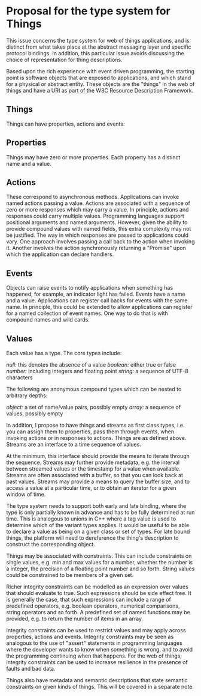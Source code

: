 # Proposal for the type system for Things

This issue concerns the type system for web of things applications, and is distinct from what takes place at the abstract messaging layer and specific protocol bindings. In addition, this particular issue avoids discussing the choice of representation for thing descriptions.

Based upon the rich experience with event driven programming, the starting point is software objects that are exposed to applications, and which stand for a physical or abstract entity. These objects are the "things" in the web of things and have a URI as part of the W3C Resource Description Framework. 

## Things

Things can have properties, actions and events:

## Properties

Things may have zero or more properties. Each property has a distinct name and a value. 

## Actions

These correspond to asynchronous methods. Applications can invoke named actions passing a value. Actions are associated with a sequence of zero or more responses which may carry a value. In principle, actions and responses could carry multiple values. Programming languages support positional arguments and named arguments.  However, given the ability to provide compound values with named fields, this extra complexity may not be justified.  The way in which responses are passed to applications could vary. One approach involves passing a call back to the action when invoking it. Another involves the action synchronously returning a "Promise" upon which the application can declare handlers.

## Events

Objects can raise events to notify applications when something has happened, for example, an indicator light has failed.  Events have a name and a value.  Applications can register call backs for events with the same name. In principle, this could be extended to allow applications can register for a named collection of event names. One way to do that is with compound names and wild cards.

## Values

Each value has a type. The core types include:

_null:_ this denotes the absence of a value
_boolean:_ either true or false
_number:_ including integers and floating point
_string:_ a sequence of UTF-8 characters

The following are anonymous compound types which can be nested to arbitrary depths:

_object:_ a set of name/value pairs, possibly empty
_array:_ a sequence of values, possibly empty

In addition, I propose to have things and streams as first class types, i.e. you can assign them to properties, pass them through events, when invoking actions or in responses to actions. Things are as defined above. Streams are an interface to a time sequence of values. 

At the minimum, this interface should provide the means to iterate through the sequence. Streams may further provide metadata, e.g. the interval between streamed values or the timestamp for a value when available. Streams are often associated with a buffer, so that you can look back at past values. Streams may provide a means to query the buffer size, and to access a value at a particular time, or to obtain an iterator for a given window of time.

The type system needs to support both early and late binding, where the type is only partially known in advance and has to be fully determined at run time. This is analogous to unions in C++ where a tag value is used to determine which of the variant types applies. It would be useful to be able to declare a value as being on a given class or set of types. For late bound things, the platform will need to dereference the thing's description to construct the corresponding object.

Things may be associated with constraints. This can include constraints on single values, e.g. min and max values for a number, whether the number is a integer, the precision of a floating point number and so forth.  String values could be constrained to be members of a given set.

Richer integrity constraints can be modelled as an expression over values that should evaluate to true. Such expressions should be side effect free.  It is generally the case, that such expressions can include a range of predefined operators, e.g. boolean operators, numerical comparisons, string operators and so forth. A predefined set of named functions may be provided, e.g. to return the number of items in an array.

Integrity constraints can be used to restrict values and may apply across properties, actions and events.  Integrity constraints may be seen as analogous to the use of "assert" statements in programming languages where the developer wants to know when something is wrong, and to avoid the programming continuing when that happens. For the web of things, integrity constraints can be used to increase resilience in the presence of faults and bad data.

Things also have metadata and semantic descriptions that state semantic constraints on given kinds of things. This will be covered in a separate note.

